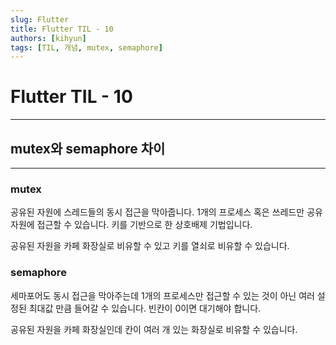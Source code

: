 ```yaml
---
slug: Flutter
title: Flutter TIL - 10
authors: [kihyun]
tags: [TIL, 개념, mutex, semaphore]
---
```


# Flutter TIL - 10
---

## mutex와 semaphore 차이
---

### mutex

공유된 자원에 스레드들의 동시 접근을 막아줍니다. 1개의 프로세스 혹은 쓰레드만 공유 자원에 접근할 수 있습니다. 키를 기반으로 한 상호배제 기법입니다.

공유된 자원을 카페 화장실로 비유할 수 있고 키를 열쇠로 비유할 수 있습니다.

### semaphore

세마포어도 동시 접근을 막아주는데 1개의 프로세스만 접근할 수 있는 것이 아닌 여러 설정된 최대값 만큼 들어갈 수 있습니다. 빈칸이 0이면 대기해야 합니다.

공유된 자원을 카페 화장실인데 칸이 여러 개 있는 화장실로 비유할 수 있습니다.